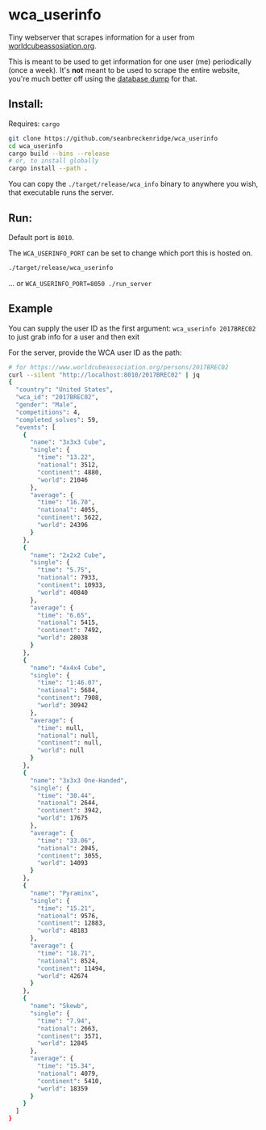 # wca_userinfo

Tiny webserver that scrapes information for a user from
[worldcubeassosiation.org](https://www.worldcubeassociation.org/).

This is meant to be used to get information for one user (me) periodically (once
a week). It's **not** meant to be used to scrape the entire website, you're much better off using the [database dump](https://www.worldcubeassociation.org/results/misc/export.html) for that.

## Install:

Requires: `cargo`

```sh
git clone https://github.com/seanbreckenridge/wca_userinfo
cd wca_userinfo
cargo build --bins --release
# or, to install globally
cargo install --path .
```

You can copy the `./target/release/wca_info` binary to anywhere you wish, that
executable runs the server.

## Run:

Default port is `8010`.

The `WCA_USERINFO_PORT` can be set to change which port this is hosted on.

```sh
./target/release/wca_userinfo
```

... or `WCA_USERINFO_PORT=8050 ./run_server`

## Example

You can supply the user ID as the first argument: `wca_userinfo 2017BREC02` to just grab info for a user and then exit

For the server, provide the WCA user ID as the path:

```sh
# for https://www.worldcubeassociation.org/persons/2017BREC02
curl --silent "http://localhost:8010/2017BREC02" | jq
{
  "country": "United States",
  "wca_id": "2017BREC02",
  "gender": "Male",
  "competitions": 4,
  "completed_solves": 59,
  "events": [
    {
      "name": "3x3x3 Cube",
      "single": {
        "time": "13.22",
        "national": 3512,
        "continent": 4880,
        "world": 21046
      },
      "average": {
        "time": "16.70",
        "national": 4055,
        "continent": 5622,
        "world": 24396
      }
    },
    {
      "name": "2x2x2 Cube",
      "single": {
        "time": "5.75",
        "national": 7933,
        "continent": 10933,
        "world": 40840
      },
      "average": {
        "time": "6.65",
        "national": 5415,
        "continent": 7492,
        "world": 28038
      }
    },
    {
      "name": "4x4x4 Cube",
      "single": {
        "time": "1:46.07",
        "national": 5684,
        "continent": 7908,
        "world": 30942
      },
      "average": {
        "time": null,
        "national": null,
        "continent": null,
        "world": null
      }
    },
    {
      "name": "3x3x3 One-Handed",
      "single": {
        "time": "30.44",
        "national": 2644,
        "continent": 3942,
        "world": 17675
      },
      "average": {
        "time": "33.06",
        "national": 2045,
        "continent": 3055,
        "world": 14093
      }
    },
    {
      "name": "Pyraminx",
      "single": {
        "time": "15.21",
        "national": 9576,
        "continent": 12883,
        "world": 48183
      },
      "average": {
        "time": "18.71",
        "national": 8524,
        "continent": 11494,
        "world": 42674
      }
    },
    {
      "name": "Skewb",
      "single": {
        "time": "7.94",
        "national": 2663,
        "continent": 3571,
        "world": 12845
      },
      "average": {
        "time": "15.34",
        "national": 4079,
        "continent": 5410,
        "world": 18359
      }
    }
  ]
}
```
